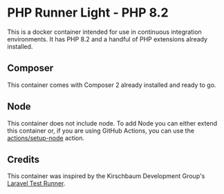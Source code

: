 # PHP Runner Light - PHP 8.2

This is a docker container intended for use in continuous integration environments. It has PHP 8.2 and a handful of PHP extensions already installed.

## Composer

This container comes with Composer 2 already installed and ready to go.

## Node

This container does not include node. To add Node you can either extend this container or, if you are using GitHub Actions, you can use the [actions/setup-node](https://github.com/actions/setup-node) action.

## Credits

This container was inspired by the Kirschbaum Development Group's [Laravel Test Runner](https://github.com/kirschbaum-development/laravel-test-runner-container).
